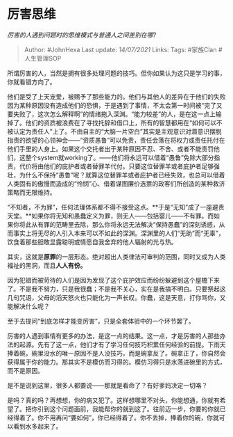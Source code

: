 # 厉害思维
*厉害的人遇到问题时的思维模式与普通人之间差别在哪?*

> Author: #JohnHexa
Last update: *14/07/2021* 
Links:
Tags: #家族Clan #人生管理SOP  

 
所谓厉害的人，当然是拥有很多处理问题的技巧。但你如果认为这只是学习的事，你就看错方向了。

他们是受了上天宠爱，被赐予了那些能力的。他们与其他人的差异在于他们的失败因为某种原因没有造成他们的恐惧，于是遇到了事情，不太会第一时间被“完了又要失败了，这次怎么解释啊”的情绪拖入深渊。“能力较差”的人，是在这一点上输掉了。他们的资质被浪费在了寻找托辞和借口上，所有的智慧都用在“如何可以不被认定为责任人”上了。不由自主的“大脑一片空白”其实是主观意识对潜意识摆脱指责的欲望的心领神会——“资质愚鲁”可以免责，责任会落在将权力或责任托付在他们手里的人身上。如果这个交托者出于某种原因不忍、不舍、或者不能责罚他们，这整个system就working了。——他们将永远可以借着“愚鲁”免除大部分指责，代价将由他们的庇护者或者替罪羊代付。只要这位替罪羊或者庇护者足够强壮，为什么不保持“愚鲁”呢？就算这位替罪羊或者庇护者已经失效，也总可以借着人类固有的傲慢而造成的“怜悯”心、借着谋图廉价选票的政客们所创造的某种救济策略而无限维持。

“不知者，不为罪”，任何法理体系都不得不接受这点。**于是“无知”成了一座避责天堂。**如果你将无知和愚蠢定义为罪，则无人——包括婴儿——不有罪。而如果你将此从有罪的范畴里去除，那么你将永远无法解决“保持愚蠢”的深刻诱惑，从而事实上将无尽的人引入本来可以不如此的深渊。深渊里的人们“无助”而“无辜”，饮食着那些胆敢显露聪明或情愿自我舍弃的他人辐射的光与热。

其实，这就是**原罪**的一层形态。绝对超出人类律法可审判的范围，同时又成为人类福祉的黑洞，而且**人人有份。**

因为犯错而被苛待的人们是因为发现了这个庇护效应而纷纷躲避到这个屋檐下来了。不是我不努力，只是我很蠢；不是我不关心，实在是我搞不明白。只要祭起这几句咒语，父母的滔天怒火也只能化为一声长叹。你蠢，这是天意，打你骂你，又能解决什么呢？

至于去提问“到底怎样才能变厉害”，只是全套体验中的一个环节罢了。

厉害的人遇到事情有更多的办法，是这一点的结果。这一点，才是厉害的人那些办法的起源。先有了这一点，他们才有了学习任何技巧积累任何经验的前提。下雨天捧着碗，碗里没水的唯一原因不是人没技巧，而是碗拿反了。碗拿正了，你自然会获得属于你的能力。那其实不是模仿而习得的。模仿习得只是水落进碗里的方式，而不是原因。

是不是说到这里，很多人都要说——那就是看命了？有好爹妈决定一切咯？

是吗？真的吗？再想想，你的病又犯了。这样想哪里不对头，你能想通，你就有希望了。把你引到这个问题面前，我能帮你的就到这了。往前迈一步，你要的你就已经得着了。你不用再问“要如何”，你已经得着了。你不丢掉，捧着你的碗，你就可以看到水多起来了。



